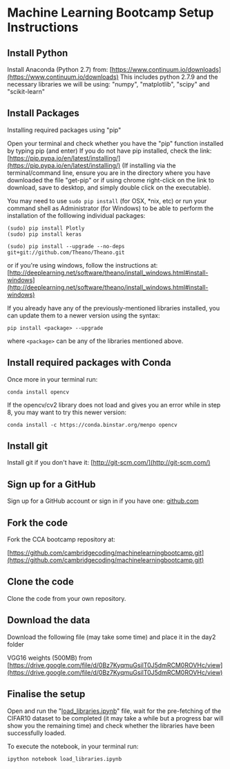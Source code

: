 # Machine Learning Bootcamp Setup Instructions

## Install Python

Install Anaconda (Python 2.7) from:  [https://www.continuum.io/downloads](https://www.continuum.io/downloads)
This includes python 2.7.9 and the necessary libraries we will be using: "numpy", "matplotlib", "scipy" and "scikit-learn"

## Install Packages

Installing required packages using "pip"

Open your terminal and check whether you have the "pip" function installed by typing pip (and enter)
If you do not have pip installed, check the link: [https://pip.pypa.io/en/latest/installing/](https://pip.pypa.io/en/latest/installing/) (If installing via the terminal/command line, ensure you are in the directory where you have downloaded the file "get-pip" or if using chrome right-click on the link to download, save to desktop, and simply double click on the executable).

You may need to use `sudo pip install` (for OSX, *nix, etc) or run your command shell as Administrator (for Windows) to be able to perform the installation of the folllowing individual packages:

    (sudo) pip install Plotly
    (sudo) pip install keras

    (sudo) pip install --upgrade --no-deps git+git://github.com/Theano/Theano.git

or if you're using windows, follow the instructions at: [http://deeplearning.net/software/theano/install_windows.html#install-windows](http://deeplearning.net/software/theano/install_windows.html#install-windows)


If you already have any of the previously-mentioned libraries installed, you can update them to a newer version using the syntax:

    pip install <package> --upgrade

where `<package>` can be any of the libraries mentioned above.

## Install required packages with Conda

Once more in your terminal run:

    conda install opencv

If the opencv/cv2 library does not load and gives you an error while in step 8, you may want to try this newer version:

    conda install -c https://conda.binstar.org/menpo opencv


## Install git

Install git if you don't have it: [http://git-scm.com/](http://git-scm.com/)


##  Sign up for a GitHub

Sign up for a GitHub account or sign in if you have one: [github.com](https://github.com)


## Fork the code

Fork the CCA bootcamp repository at:

[https://github.com/cambridgecoding/machinelearningbootcamp.git](https://github.com/cambridgecoding/machinelearningbootcamp.git)

## Clone the code

Clone the code from your own repository.

## Download the data

Download the following file (may take some time) and place it in the day2 folder  

VGG16 weights (500MB) from [https://drive.google.com/file/d/0Bz7KyqmuGsilT0J5dmRCM0ROVHc/view](https://drive.google.com/file/d/0Bz7KyqmuGsilT0J5dmRCM0ROVHc/view)

## Finalise the setup

Open and run the "[load_libraries.ipynb](https://github.com/cambridgecoding/machinelearningbootcamp/blob/master/load_libraries.ipynb)" file, wait for the pre-fetching of the CIFAR10 dataset to be completed (it may take a while but a progress bar will show you the remaining time) and check whether the libraries have been successfully loaded.

To execute the notebook, in your terminal run:

    ipython notebook load_libraries.ipynb

